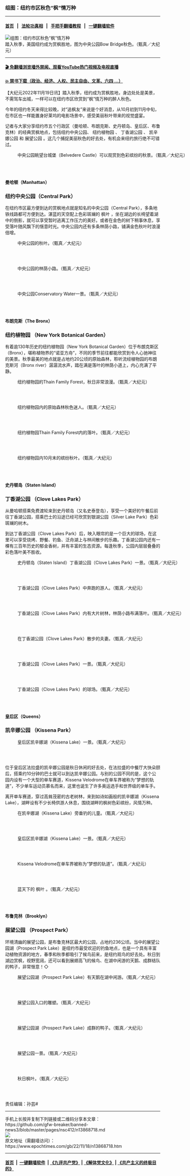 ### 组图：纽约市区秋色“枫”情万种
------------------------

#### [首页](https://github.com/gfw-breaker/banned-news3/blob/master/README.md) &nbsp;&nbsp;|&nbsp;&nbsp; [法轮功真相](https://github.com/begood0513/basic/blob/master/README.md)  &nbsp;&nbsp;|&nbsp;&nbsp; [手把手翻墙教程](https://github.com/gfw-breaker/guides/wiki)  &nbsp;&nbsp;|&nbsp;&nbsp; [一键翻墙软件](https://github.com/gfw-breaker/nogfw/blob/master/README.md)  



<div><img alt="组图：纽约市区秋色“枫”情万种" class="attachment-djy_600_400 size-djy_600_400 wp-post-image" src="https://i.epochtimes.com/assets/uploads/2022/11/id13868719-HK-NY-autumn-maple-leaf-02-600x400.jpg"/>
<div class="caption">
 踏入秋季，美国纽约成为赏枫胜地，图为中央公园Bow Bridge秋色。（甄真／大纪元）
</div></div><hr/>

#### [ 🎬  免翻墙浏览墙外禁闻、观看YouTube热门视频及电视直播](https://github.com/gfw-breaker/HelloWorld)

#### [ 💥  禁书下载（政治、经济、人权、民主自由、文革、六四 ...）](https://github.com/gfw-breaker/books/blob/master/README.md)

<div><p>
 【大纪元2022年11月19日讯】踏入秋季，纽约成为赏枫胜地，身边处处是美景，不需驾车出城，一样可以在纽约市区欣赏到“枫”情万种的醉人秋色。
</p>
<p>
 今年的纽约冬天来得比较晚，对“追枫友”来说是个好消息，从10月初到11月中旬，在市区也一样能置身好莱坞的电影场景中，感受美丽秋叶带来的视觉盛宴。
</p>
<p>
 记者与大家分享纽约市五个行政区（曼哈顿、布朗克斯、史丹顿岛、皇后区、布鲁克林）的经典赏枫地点，包括纽约中央公园、
 <ok href="https://www.epochtimes.com/gb/tag/%E7%BA%BD%E7%BA%A6%E6%A4%8D%E7%89%A9%E5%9B%AD.html">
  纽约植物园
 </ok>
 、
 <ok href="https://www.epochtimes.com/gb/tag/%E4%B8%81%E9%A6%99%E6%B9%96%E5%85%AC%E5%9B%AD.html">
  丁香湖公园
 </ok>
 、
 <ok href="https://www.epochtimes.com/gb/tag/%E5%87%AF%E8%BE%9B%E5%A8%9C%E5%85%AC%E5%9B%AD.html">
  凯辛娜公园
 </ok>
 和
 <ok href="https://www.epochtimes.com/gb/tag/%E5%B1%95%E6%9C%9B%E5%85%AC%E5%9B%AD.html">
  展望公园
 </ok>
 。这几个捕捉美丽秋色的好去处，有机会来纽约旅行绝不可错过。
</p>
<figure aria-describedby="caption-attachment-13868720" class="wp-caption aligncenter" id="attachment_13868720" style="width: 600px">
 <ok href="https://i.epochtimes.com/assets/uploads/2022/11/id13868720-NY-autumn-maple-leaf-01.jpg" target="_blank">
  <img alt="" class="wp-image-13868720" src="https://i.epochtimes.com/assets/uploads/2022/11/id13868720-NY-autumn-maple-leaf-01.jpg"/>
 </ok>
 <br/><figcaption class="wp-caption-text" id="caption-attachment-13868720">
  中央公园眺望台城堡（Belvedere Castle）可以观赏到色彩缤纷的秋景。（甄真／大纪元）
 </figcaption><br/>
</figure><br/>
<h4>
 曼哈顿（Manhattan）
</h4>
<h3>
 纽约中央公园（Central Park）
</h3>
<p>
 在纽约市区最方便到达的赏枫地点就是知名的中央公园（Central Park），多条地铁线路都可方便到达。湛蓝的天空配上色彩斑斓的
 <ok href="https://www.epochtimes.com/gb/tag/%E6%9E%AB%E5%8F%B6.html">
  枫叶
 </ok>
 ，坐在湖边的长椅望着湖中的倒影，就可以享受暂时逃离工作压力的美好。或者在金色的树下稍事休息，享受落叶随风飘下的惬意时光。中央公园内还有多条林荫小路，铺满金色秋叶时浪漫倍增。
</p>
<figure aria-describedby="caption-attachment-13868721" class="wp-caption aligncenter" id="attachment_13868721" style="width: 600px">
 <ok href="https://i.epochtimes.com/assets/uploads/2022/11/id13868721-NY-autumn-maple-leaf-03.jpg" target="_blank">
  <img alt="" class="wp-image-13868721" src="https://i.epochtimes.com/assets/uploads/2022/11/id13868721-NY-autumn-maple-leaf-03.jpg"/>
 </ok>
 <br/><figcaption class="wp-caption-text" id="caption-attachment-13868721">
  中央公园的秋叶。（甄真／大纪元）
 </figcaption><br/>
</figure><br/>
<figure aria-describedby="caption-attachment-13868722" class="wp-caption aligncenter" id="attachment_13868722" style="width: 600px">
 <ok href="https://i.epochtimes.com/assets/uploads/2022/11/id13868722-NY-autumn-maple-leaf-04.jpg" target="_blank">
  <img alt="" class="wp-image-13868722" src="https://i.epochtimes.com/assets/uploads/2022/11/id13868722-NY-autumn-maple-leaf-04.jpg"/>
 </ok>
 <br/><figcaption class="wp-caption-text" id="caption-attachment-13868722">
  中央公园的林荫小路。（甄真／大纪元）
 </figcaption><br/>
</figure><br/>
<figure aria-describedby="caption-attachment-13868723" class="wp-caption aligncenter" id="attachment_13868723" style="width: 600px">
 <ok href="https://i.epochtimes.com/assets/uploads/2022/11/id13868723-NY-autumn-maple-leaf-05.jpg" target="_blank">
  <img alt="" class="wp-image-13868723" src="https://i.epochtimes.com/assets/uploads/2022/11/id13868723-NY-autumn-maple-leaf-05.jpg"/>
 </ok>
 <br/><figcaption class="wp-caption-text" id="caption-attachment-13868723">
  中央公园Conservatory Water一景。（甄真／大纪元）
 </figcaption><br/>
</figure><br/>
<h4>
 布朗克斯（The Bronx）
</h4>
<h3>
 <ok href="https://www.epochtimes.com/gb/tag/%E7%BA%BD%E7%BA%A6%E6%A4%8D%E7%89%A9%E5%9B%AD.html">
  纽约植物园
 </ok>
 （New York Botanical Garden）
</h3>
<p>
 有着逾130年历史的纽约植物园（New York Botanical Garden）位于布朗克斯区（Bronx），堪称植物界的“诺亚方舟”，不同的季节前往都能欣赏到令人心驰神往的美景。秋季最美的地点就是占地约20公顷的原始森林，聆听流经植物园的布朗克斯河（Bronx river）潺潺流水声，踏在满是落叶的林荫小道上，内心充满了平静。
</p>
<figure aria-describedby="caption-attachment-13868725" class="wp-caption aligncenter" id="attachment_13868725" style="width: 600px">
 <ok href="https://i.epochtimes.com/assets/uploads/2022/11/id13868725-NY-autumn-maple-leaf-06.jpg" target="_blank">
  <img alt="" class="wp-image-13868725" src="https://i.epochtimes.com/assets/uploads/2022/11/id13868725-NY-autumn-maple-leaf-06.jpg"/>
 </ok>
 <br/><figcaption class="wp-caption-text" id="caption-attachment-13868725">
  纽约植物园的Thain Family Forest，秋日非常浪漫。（甄真／大纪元）
 </figcaption><br/>
</figure><br/>
<figure aria-describedby="caption-attachment-13868726" class="wp-caption aligncenter" id="attachment_13868726" style="width: 600px">
 <ok href="https://i.epochtimes.com/assets/uploads/2022/11/id13868726-NY-autumn-maple-leaf-07.jpg" target="_blank">
  <img alt="" class="wp-image-13868726" src="https://i.epochtimes.com/assets/uploads/2022/11/id13868726-NY-autumn-maple-leaf-07.jpg"/>
 </ok>
 <br/><figcaption class="wp-caption-text" id="caption-attachment-13868726">
  纽约植物园内的原始森林秋色迷人。（甄真／大纪元）
 </figcaption><br/>
</figure><br/>
<figure aria-describedby="caption-attachment-13868727" class="wp-caption aligncenter" id="attachment_13868727" style="width: 600px">
 <ok href="https://i.epochtimes.com/assets/uploads/2022/11/id13868727-NY-autumn-maple-leaf-08.jpg" target="_blank">
  <img alt="" class="wp-image-13868727" src="https://i.epochtimes.com/assets/uploads/2022/11/id13868727-NY-autumn-maple-leaf-08.jpg"/>
 </ok>
 <br/><figcaption class="wp-caption-text" id="caption-attachment-13868727">
  纽约植物园Thain Family Forest内的落叶。（甄真／大纪元）
 </figcaption><br/>
</figure><br/>
<figure aria-describedby="caption-attachment-13868728" class="wp-caption aligncenter" id="attachment_13868728" style="width: 600px">
 <ok href="https://i.epochtimes.com/assets/uploads/2022/11/id13868728-NY-autumn-maple-leaf-09.jpg" target="_blank">
  <img alt="" class="wp-image-13868728" src="https://i.epochtimes.com/assets/uploads/2022/11/id13868728-NY-autumn-maple-leaf-09.jpg"/>
 </ok>
 <br/><figcaption class="wp-caption-text" id="caption-attachment-13868728">
  纽约植物园内10月末的缤纷秋叶。（甄真／大纪元）
 </figcaption><br/>
</figure><br/>
<h4>
 史丹顿岛（Staten Island）
</h4>
<h3>
 <ok href="https://www.epochtimes.com/gb/tag/%E4%B8%81%E9%A6%99%E6%B9%96%E5%85%AC%E5%9B%AD.html">
  丁香湖公园
 </ok>
 （Clove Lakes Park）
</h3>
<p>
 从曼哈顿搭乘免费渡轮来到史丹顿岛（又名史泰登岛），享受一个美好的午餐后前往丁香湖公园，搭乘巴士的沿途已经可欣赏到银湖公园（Silver Lake Park）色彩斑斓的树木。
</p>
<p>
 到达丁香湖公园（Clove Lakes Park）后，映入眼帘的是一个巨大的球场，在这里可以享受烧烤、野餐、钓鱼、泛舟湖上与林间散步的乐趣。丁香湖公园内还有一棵有三百年历史的郁金香树，并有丰富的生态资源。每逢秋季，公园内层层叠叠的彩色落叶美不胜收。
</p>
<figure aria-describedby="caption-attachment-13868729" class="wp-caption aligncenter" id="attachment_13868729" style="width: 600px">
 <ok href="https://i.epochtimes.com/assets/uploads/2022/11/id13868729-NY-autumn-maple-leaf-10.jpg" target="_blank">
  <img alt="" class="wp-image-13868729" src="https://i.epochtimes.com/assets/uploads/2022/11/id13868729-NY-autumn-maple-leaf-10.jpg"/>
 </ok>
 <br/><figcaption class="wp-caption-text" id="caption-attachment-13868729">
  史丹顿岛（Staten Island）丁香湖公园（Clove Lakes Park）一景。（甄真／大纪元）
 </figcaption><br/>
</figure><br/>
<figure aria-describedby="caption-attachment-13868730" class="wp-caption aligncenter" id="attachment_13868730" style="width: 600px">
 <ok href="https://i.epochtimes.com/assets/uploads/2022/11/id13868730-NY-autumn-maple-leaf-12.jpg" target="_blank">
  <img alt="" class="wp-image-13868730" src="https://i.epochtimes.com/assets/uploads/2022/11/id13868730-NY-autumn-maple-leaf-12.jpg"/>
 </ok>
 <br/><figcaption class="wp-caption-text" id="caption-attachment-13868730">
  丁香湖公园（Clove Lakes Park）中奔跑的游人。（甄真／大纪元）
 </figcaption><br/>
</figure><br/>
<figure aria-describedby="caption-attachment-13868732" class="wp-caption aligncenter" id="attachment_13868732" style="width: 600px">
 <ok href="https://i.epochtimes.com/assets/uploads/2022/11/id13868732-NY-autumn-maple-leaf-11.jpg" target="_blank">
  <img alt="" class="wp-image-13868732" src="https://i.epochtimes.com/assets/uploads/2022/11/id13868732-NY-autumn-maple-leaf-11.jpg"/>
 </ok>
 <br/><figcaption class="wp-caption-text" id="caption-attachment-13868732">
  丁香湖公园（Clove Lakes Park）内有大片树林，林荫小路布满落叶。（甄真／大纪元）
 </figcaption><br/>
</figure><br/>
<figure aria-describedby="caption-attachment-13868733" class="wp-caption aligncenter" id="attachment_13868733" style="width: 600px">
 <ok href="https://i.epochtimes.com/assets/uploads/2022/11/id13868733-NY-autumn-maple-leaf-13.jpg" target="_blank">
  <img alt="" class="wp-image-13868733" src="https://i.epochtimes.com/assets/uploads/2022/11/id13868733-NY-autumn-maple-leaf-13.jpg"/>
 </ok>
 <br/><figcaption class="wp-caption-text" id="caption-attachment-13868733">
  在丁香湖公园（Clove Lakes Park）散步的夫妻。（甄真／大纪元）
 </figcaption><br/>
</figure><br/>
<figure aria-describedby="caption-attachment-13868734" class="wp-caption aligncenter" id="attachment_13868734" style="width: 600px">
 <ok href="https://i.epochtimes.com/assets/uploads/2022/11/id13868734-NY-autumn-maple-leaf-14.jpg" target="_blank">
  <img alt="" class="wp-image-13868734 aligncenter" src="https://i.epochtimes.com/assets/uploads/2022/11/id13868734-NY-autumn-maple-leaf-14.jpg"/>
 </ok>
 <br/><figcaption class="wp-caption-text" id="caption-attachment-13868734">
  丁香湖公园（Clove Lakes Park）一景。（甄真／大纪元）
 </figcaption><br/>
</figure><br/>
<figure aria-describedby="caption-attachment-13868735" class="wp-caption aligncenter" id="attachment_13868735" style="width: 600px">
 <ok href="https://i.epochtimes.com/assets/uploads/2022/11/id13868735-NY-autumn-maple-leaf-15.jpg" target="_blank">
  <img alt="" class="wp-image-13868735" src="https://i.epochtimes.com/assets/uploads/2022/11/id13868735-NY-autumn-maple-leaf-15.jpg"/>
 </ok>
 <br/><figcaption class="wp-caption-text" id="caption-attachment-13868735">
  丁香湖公园（Clove Lakes Park）的球场。（甄真／大纪元）
 </figcaption><br/>
</figure><br/>
<h4>
 皇后区（Queens）
</h4>
<h3>
 <ok href="https://www.epochtimes.com/gb/tag/%E5%87%AF%E8%BE%9B%E5%A8%9C%E5%85%AC%E5%9B%AD.html">
  凯辛娜公园
 </ok>
 （Kissena Park）
</h3>
<figure aria-describedby="caption-attachment-13868736" class="wp-caption aligncenter" id="attachment_13868736" style="width: 600px">
 <ok href="https://i.epochtimes.com/assets/uploads/2022/11/id13868736-NY-autumn-maple-leaf-16.jpg" target="_blank">
  <img alt="" class="wp-image-13868736" src="https://i.epochtimes.com/assets/uploads/2022/11/id13868736-NY-autumn-maple-leaf-16.jpg"/>
 </ok>
 <br/><figcaption class="wp-caption-text" id="caption-attachment-13868736">
  皇后区凯辛娜湖（Kissena Lake）一景。（甄真／大纪元）
 </figcaption><br/>
</figure><br/>
<p>
 位于皇后区法拉盛的凯辛娜公园是秋日休闲的好去处，在法拉盛的中餐厅大快朵颐后，搭乘约10分钟的巴士就可以到达凯辛娜公园。与别的公园不同的是，这个公园内设有一个大型的单车赛道，Kissena Velodrome在单车界被称为“梦想的轨道”，不少单车运动员慕名而来，这里也诞生了许多奥运选手和世界级的单车手。
</p>
<p>
 离开单车赛道，穿过高耸茂密的古老树林，来到如诗如画般的凯辛娜湖（Kissena Lake），湖畔设有不少长椅供游人休息，围绕湖畔的枫树色彩缤纷，风情万种。
</p>
<figure aria-describedby="caption-attachment-13868738" class="wp-caption aligncenter" id="attachment_13868738" style="width: 600px">
 <ok href="https://i.epochtimes.com/assets/uploads/2022/11/id13868738-NY-autumn-maple-leaf-17.jpg" target="_blank">
  <img alt="" class="wp-image-13868738" src="https://i.epochtimes.com/assets/uploads/2022/11/id13868738-NY-autumn-maple-leaf-17.jpg"/>
 </ok>
 <br/><figcaption class="wp-caption-text" id="caption-attachment-13868738">
  在凯辛娜湖（Kissena Lake）旁垂钓的儿童。（甄真／大纪元）
 </figcaption><br/>
</figure><br/>
<figure aria-describedby="caption-attachment-13868739" class="wp-caption aligncenter" id="attachment_13868739" style="width: 600px">
 <ok href="https://i.epochtimes.com/assets/uploads/2022/11/id13868739-NY-autumn-maple-leaf-18.jpg" target="_blank">
  <img alt="" class="wp-image-13868739" src="https://i.epochtimes.com/assets/uploads/2022/11/id13868739-NY-autumn-maple-leaf-18.jpg"/>
 </ok>
 <br/><figcaption class="wp-caption-text" id="caption-attachment-13868739">
  皇后区凯辛娜湖（Kissena Lake）一景。（甄真／大纪元）
 </figcaption><br/>
</figure><br/>
<figure aria-describedby="caption-attachment-13868740" class="wp-caption aligncenter" id="attachment_13868740" style="width: 600px">
 <ok href="https://i.epochtimes.com/assets/uploads/2022/11/id13868740-NY-autumn-maple-leaf-19.jpg" target="_blank">
  <img alt="" class="wp-image-13868740" src="https://i.epochtimes.com/assets/uploads/2022/11/id13868740-NY-autumn-maple-leaf-19.jpg"/>
 </ok>
 <br/><figcaption class="wp-caption-text" id="caption-attachment-13868740">
  Kissena Velodrome在单车界被称为“梦想的轨道”。（甄真／大纪元）
 </figcaption><br/>
</figure><br/>
<figure aria-describedby="caption-attachment-13868741" class="wp-caption aligncenter" id="attachment_13868741" style="width: 600px">
 <ok href="https://i.epochtimes.com/assets/uploads/2022/11/id13868741-NY-autumn-maple-leaf-20.jpg" target="_blank">
  <img alt="" class="wp-image-13868741" src="https://i.epochtimes.com/assets/uploads/2022/11/id13868741-NY-autumn-maple-leaf-20.jpg"/>
 </ok>
 <br/><figcaption class="wp-caption-text" id="caption-attachment-13868741">
  蓝天下的
  <ok href="https://www.epochtimes.com/gb/tag/%E6%9E%AB%E5%8F%B6.html">
   枫叶
  </ok>
  。（甄真／大纪元）
 </figcaption><br/>
</figure><br/>
<h4>
 布鲁克林（Brooklyn）
</h4>
<h3>
 <ok href="https://www.epochtimes.com/gb/tag/%E5%B1%95%E6%9C%9B%E5%85%AC%E5%9B%AD.html">
  展望公园
 </ok>
 （Prospect Park）
</h3>
<p>
 环境清幽的展望公园，是布鲁克林区最大的公园，占地约236公顷。当中的展望公园湖（Prospect Park Lake）是纽约市最受欢迎的钓鱼地点，也是一个具有丰富动植物资源的地方，春季和秋季都吸引了候鸟前来，是纽约观鸟的好去处。秋日到湖边赏枫，视野宽阔，还可以看到展翅高飞的候鸟、在湖中闲游的天鹅、成群结队的鸭子，非常惬意！◇
</p>
<figure aria-describedby="caption-attachment-13868742" class="wp-caption aligncenter" id="attachment_13868742" style="width: 600px">
 <ok href="https://i.epochtimes.com/assets/uploads/2022/11/id13868742-NY-autumn-maple-leaf-21.jpg" target="_blank">
  <img alt="" class="wp-image-13868742" src="https://i.epochtimes.com/assets/uploads/2022/11/id13868742-NY-autumn-maple-leaf-21.jpg"/>
 </ok>
 <br/><figcaption class="wp-caption-text" id="caption-attachment-13868742">
  展望公园湖（Prospect Park Lake）有天鹅在湖中闲游。（甄真／大纪元）
 </figcaption><br/>
</figure><br/>
<figure aria-describedby="caption-attachment-13868743" class="wp-caption aligncenter" id="attachment_13868743" style="width: 600px">
 <ok href="https://i.epochtimes.com/assets/uploads/2022/11/id13868743-NY-autumn-maple-leaf-22.jpg" target="_blank">
  <img alt="" class="wp-image-13868743" src="https://i.epochtimes.com/assets/uploads/2022/11/id13868743-NY-autumn-maple-leaf-22.jpg"/>
 </ok>
 <br/><figcaption class="wp-caption-text" id="caption-attachment-13868743">
  展望公园入口的雕塑。（甄真／大纪元）
 </figcaption><br/>
</figure><br/>
<figure aria-describedby="caption-attachment-13868744" class="wp-caption aligncenter" id="attachment_13868744" style="width: 600px">
 <ok href="https://i.epochtimes.com/assets/uploads/2022/11/id13868744-NY-autumn-maple-leaf-23.jpg" target="_blank">
  <img alt="" class="wp-image-13868744" src="https://i.epochtimes.com/assets/uploads/2022/11/id13868744-NY-autumn-maple-leaf-23.jpg"/>
 </ok>
 <br/><figcaption class="wp-caption-text" id="caption-attachment-13868744">
  展望公园湖（Prospect Park Lake）成群的鸭子。（甄真／大纪元）
 </figcaption><br/>
</figure><br/>
<figure aria-describedby="caption-attachment-13868745" class="wp-caption aligncenter" id="attachment_13868745" style="width: 600px">
 <ok href="https://i.epochtimes.com/assets/uploads/2022/11/id13868745-NY-autumn-maple-leaf-24.jpg" target="_blank">
  <img alt="" class="wp-image-13868745" src="https://i.epochtimes.com/assets/uploads/2022/11/id13868745-NY-autumn-maple-leaf-24.jpg"/>
 </ok>
 <br/><figcaption class="wp-caption-text" id="caption-attachment-13868745">
  展望公园一景。（甄真／大纪元）
 </figcaption><br/>
</figure><br/>
<figure aria-describedby="caption-attachment-13868746" class="wp-caption aligncenter" id="attachment_13868746" style="width: 600px">
 <ok href="https://i.epochtimes.com/assets/uploads/2022/11/id13868746-NY-autumn-maple-leaf-25.jpg" target="_blank">
  <img alt="" class="wp-image-13868746" src="https://i.epochtimes.com/assets/uploads/2022/11/id13868746-NY-autumn-maple-leaf-25.jpg"/>
 </ok>
 <br/><figcaption class="wp-caption-text" id="caption-attachment-13868746">
  秋日枫叶。（甄真／大纪元）
 </figcaption><br/>
</figure><br/>
<p>
 责任编辑：孙芸#
</p>
</div>
<hr/>
手机上长按并复制下列链接或二维码分享本文章：<br/>
https://github.com/gfw-breaker/banned-news3/blob/master/pages/nsc412/n13868718.md <br/>
<a href='https://github.com/gfw-breaker/banned-news3/blob/master/pages/nsc412/n13868718.md'><img src='https://github.com/gfw-breaker/banned-news3/blob/master/pages/nsc412/n13868718.md.png'/></a> <br/>
原文地址（需翻墙访问）：https://www.epochtimes.com/gb/22/11/18/n13868718.htm


------------------------
#### [首页](https://github.com/gfw-breaker/banned-news3/blob/master/README.md) &nbsp;|&nbsp; [一键翻墙软件](https://github.com/gfw-breaker/nogfw/blob/master/README.md) &nbsp;| [《九评共产党》](https://github.com/gfw-breaker/9ping.md/blob/master/README.md#九评之一评共产党是什么) | [《解体党文化》](https://github.com/gfw-breaker/jtdwh.md/blob/master/README.md) | [《共产主义的终极目的》](https://github.com/gfw-breaker/gczydzjmd.md/blob/master/README.md)


<img src='http://gfw-breaker.win/banned-news3/pages/nsc412/n13868718.md' width='0px' height='0px'/>